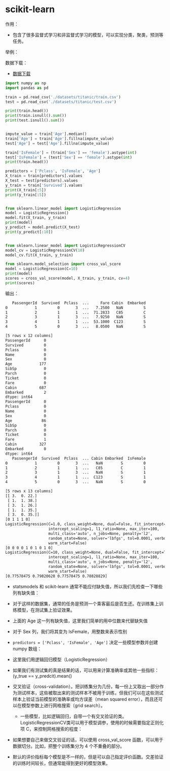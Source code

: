 # scikit-learn

作用：

- 包含了很多监督式学习和非监督式学习的模型，可以实现分类，聚类，预测等任务。




举例：

数据下载：

- [数据下载](https://www.kaggle.com/c/titanic/data)

```py
import numpy as np
import pandas as pd

train = pd.read_csv('./datasets/titanic/train.csv')
test = pd.read_csv('./datasets/titanic/test.csv')

print(train.head())
print(train.isnull().sum())
print(test.isnull().sum())


impute_value = train['Age'].median()
train['Age'] = train['Age'].fillna(impute_value)
test['Age'] = test['Age'].fillna(impute_value)

train['IsFemale'] = (train['Sex'] == 'female').astype(int)
test['IsFemale'] = (test['Sex'] == 'female').astype(int)
print(train.head())

predictors = ['Pclass', 'IsFemale', 'Age']
X_train = train[predictors].values
X_test = test[predictors].values
y_train = train['Survived'].values
print(X_train[:5])
print(y_train[:5])


from sklearn.linear_model import LogisticRegression
model = LogisticRegression()
model.fit(X_train, y_train)
print(model)
y_predict = model.predict(X_test)
print(y_predict[:10])


from sklearn.linear_model import LogisticRegressionCV
model_cv = LogisticRegressionCV(10)
model_cv.fit(X_train, y_train)

from sklearn.model_selection import cross_val_score
model = LogisticRegression(C=10)
print(model)
scores = cross_val_score(model, X_train, y_train, cv=4)
print(scores)
```


输出：

```txt
   PassengerId  Survived  Pclass  ...     Fare Cabin  Embarked
0            1         0       3  ...   7.2500   NaN         S
1            2         1       1  ...  71.2833   C85         C
2            3         1       3  ...   7.9250   NaN         S
3            4         1       1  ...  53.1000  C123         S
4            5         0       3  ...   8.0500   NaN         S

[5 rows x 12 columns]
PassengerId      0
Survived         0
Pclass           0
Name             0
Sex              0
Age            177
SibSp            0
Parch            0
Ticket           0
Fare             0
Cabin          687
Embarked         2
dtype: int64
PassengerId      0
Pclass           0
Name             0
Sex              0
Age             86
SibSp            0
Parch            0
Ticket           0
Fare             1
Cabin          327
Embarked         0
dtype: int64
   PassengerId  Survived  Pclass  ... Cabin Embarked  IsFemale
0            1         0       3  ...   NaN        S         0
1            2         1       1  ...   C85        C         1
2            3         1       3  ...   NaN        S         1
3            4         1       1  ...  C123        S         1
4            5         0       3  ...   NaN        S         0

[5 rows x 13 columns]
[[ 3.  0. 22.]
 [ 1.  1. 38.]
 [ 3.  1. 26.]
 [ 1.  1. 35.]
 [ 3.  0. 35.]]
[0 1 1 1 0]
LogisticRegression(C=1.0, class_weight=None, dual=False, fit_intercept=True,
                   intercept_scaling=1, l1_ratio=None, max_iter=100,
                   multi_class='auto', n_jobs=None, penalty='l2',
                   random_state=None, solver='lbfgs', tol=0.0001, verbose=0,
                   warm_start=False)
[0 0 0 0 1 0 1 0 1 0]
LogisticRegression(C=10, class_weight=None, dual=False, fit_intercept=True,
                   intercept_scaling=1, l1_ratio=None, max_iter=100,
                   multi_class='auto', n_jobs=None, penalty='l2',
                   random_state=None, solver='lbfgs', tol=0.0001, verbose=0,
                   warm_start=False)
[0.77578475 0.79820628 0.77578475 0.78828829]
```




- statsmodels 和 scikit-learn 通常不能应付缺失值，所以我们先检查一下哪些列有缺失值：

- 对于这样的数据集，通常的任务是预测一个乘客最后是否生还。在训练集上训练模型，在测试集上验证效果。
- 上面的 Age 这一列有缺失值，这里我们简单的用中位数来代替缺失值
- 对于 Sex 列，我们将其变为 IsFemale，用整数来表示性别
- `predictors = ['Pclass', 'IsFemale', 'Age']` 决定一些模型参数并创建 numpy 数组：
- 这里我们用逻辑回归模型（LogisticRegression）
- 如果我们有测试集的真是结果的话，可以用来计算准确率或其他一些指标：(y_true == y_predcit).mean()
- 交叉验证（cross-validation）。把训练集分为几份，每一份上又取出一部分作为测试样本，这些被取出来的测试样本不被用于训练，但我们可以在这些测试样本上验证当前模型的准确率或均方误差（mean squared error），而且还可以在模型参数上进行网格搜索（grid search）。
  - 一些模型，比如逻辑回归，自带一个有交叉验证的类。LogisticRegressionCV类可以用于模型调参，使用的时候需要指定正则化项 C，来控制网格搜索的程度：
- 如果想要自己来做交叉验证的话，可以使用 cross_val_score 函数，可以用于数据切分。比如，把整个训练集分为 4 个不重叠的部分。
- 默认的评价指标每个模型是不一样的，但是可以自己指定评价函数。交差验证的训练时间较长，但通常能得到更好的模型效果。

